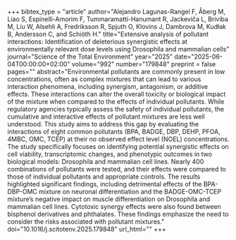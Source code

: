 +++
bibtex_type = "article"
author="Alejandro Lagunas-Rangel F, Åberg M, Liao S, Espinelli-Amorim F, Tummaramatti-Hanumant R, Jackeviča L, Briviba M, Liu W, Alsehli A, Fredriksson R, Spjuth O, Klovins J, Dambrova M, Kudłak B, Andersson C, and Schiöth H."
title="Extensive analysis of pollutant interactions: Identification of deleterious synergistic effects at environmentally relevant dose levels using Drosophila and mammalian cells"
journal="Science of the Total Environment"
year="2025"
date="2025-06-04T00:00:00+02:00"
volume="992"
number="179848"
preprint = false
pages=""
abstract="Environmental pollutants are commonly present in low concentrations, often as complex mixtures that can lead to various interaction phenomena, including synergism, antagonism, or additive effects. These interactions can alter the overall toxicity or biological impact of the mixture when compared to the effects of individual pollutants. While regulatory agencies typically assess the safety of individual pollutants, the cumulative and interactive effects of pollutant mixtures are less well understood. This study aims to address this gap by evaluating the interactions of eight common pollutants (BPA, BADGE, DBP, DEHP, PFOA, 4MBC, OMC, TCEP) at their no observed effect level (NOEL) concentrations. The study specifically focuses on identifying potential synergistic effects on cell viability, transcriptomic changes, and phenotypic outcomes in two biological models: Drosophila and mammalian cell lines. Nearly 400 combinations of pollutants were tested, and their effects were compared to those of individual pollutants and appropriate controls. The results highlighted significant findings, including detrimental effects of the BPA-DBP-OMC mixture on neuronal differentiation and the BADGE-OMC-TCEP mixture’s negative impact on muscle differentiation on Drosophila and mammalian cell lines. Cytotoxic synergy effects were also found between bisphenol derivatives and phthalates. These findings emphasize the need to consider the risks associated with pollutant mixtures."
doi="10.1016/j.scitotenv.2025.179848"
url_html=""
+++
